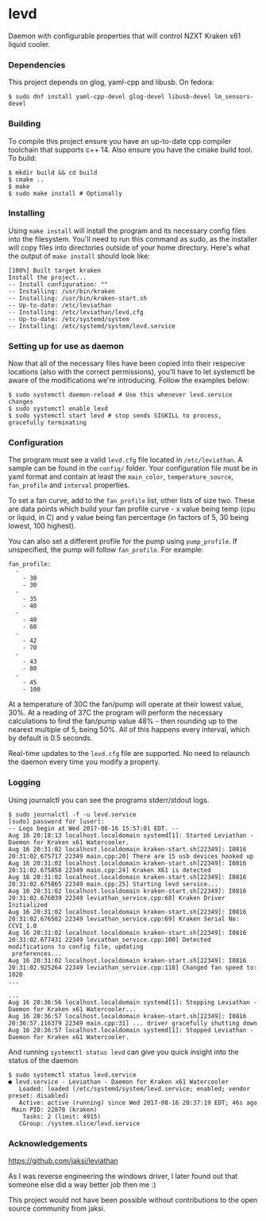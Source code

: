 # levd

Daemon with configurable properties that will control NZXT Kraken x61 liquid cooler.



### Dependencies

This project depends on glog, yaml-cpp and libusb. On fedora:

```
$ sudo dnf install yaml-cpp-devel glog-devel libusb-devel lm_sensors-devel
```



### Building

To compile this project ensure you have an up-to-date cpp compiler toolchain that supports c++ 14. Also ensure you have the cmake build tool. To build:

```
$ mkdir build && cd build
$ cmake ..
$ make
$ sudo make install # Optionally
```



### Installing

Using `make install` will install the program and its necessary config files into the filesystem. You'll need to run this command as sudo, as the installer will copy files into directories outside of your home directory. Here's what the output of `make install` should look like:

```
[100%] Built target kraken
Install the project...
-- Install configuration: ""
-- Installing: /usr/bin/kraken
-- Installing: /usr/bin/kraken-start.sh
-- Up-to-date: /etc/leviathan
-- Installing: /etc/leviathan/levd.cfg
-- Up-to-date: /etc/systemd/system
-- Installing: /etc/systemd/system/levd.service
```



### Setting up for use as daemon

Now that all of the necessary files have been copied into their respecive locations (also with the correct permissions), you'll have to let systemctl be aware of the modifications we're introducing. Follow the examples below:

```
$ sudo systemctl daemon-reload # Use this whenever levd.service changes
$ sudo systemctl enable levd
$ sudo systemctl start levd # stop sends SIGKILL to process, gracefully terminating
```



### Configuration

The program must see a valid `levd.cfg` file located in `/etc/leviathan`. A sample can be found in the `config/` folder. Your configuration file must be in yaml format and contain at least the `main_color`, `temperature_source`, `fan_profile` and `interval` properties.

To set a fan curve, add to the `fan_profile` list, other lists of size two. These are data points which build your fan profile curve - x value being temp (cpu or liquid, in C) and y value being fan percentage (in factors of 5, 30 being lowest, 100 highest).

You can also set a different profile for the pump using `pump_profile`. If unspecified, the pump will follow `fan_profile`. For example:
```
fan_profile:
  -
    - 30
    - 30
  -
    - 35
    - 40
  -
    - 40
    - 60
  -
    - 42
    - 70
  -
    - 43
    - 80
  -
    - 45
    - 100
```

At a temperature of 30C the fan/pump will operate at their lowest value, 30%. At a reading
of 37C the program will perform the necessary calculations to find the fan/pump value 48% -
then rounding up to the nearest multiple of 5, being 50%. All of this happens every interval, which by default is 0.5 seconds.

Real-time updates to the `levd.cfg` file are supported. No need to relaunch the daemon every time you modify a property.



### Logging

Using journalctl you can see the programs stderr/stdout logs.

```
$ sudo journalctl -f -u levd.service
[sudo] password for [user]:
-- Logs begin at Wed 2017-08-16 15:57:01 EDT. --
Aug 16 20:18:13 localhost.localdomain systemd[1]: Started Leviathan - Daemon for Kraken x61 Watercooler.
Aug 16 20:31:02 localhost.localdomain kraken-start.sh[22349]: I0816 20:31:02.675717 22349 main.cpp:20] There are 15 usb devices hooked up
Aug 16 20:31:02 localhost.localdomain kraken-start.sh[22349]: I0816 20:31:02.675858 22349 main.cpp:24] Kraken X61 is detected
Aug 16 20:31:02 localhost.localdomain kraken-start.sh[22349]: I0816 20:31:02.675865 22349 main.cpp:25] Starting levd service...
Aug 16 20:31:02 localhost.localdomain kraken-start.sh[22349]: I0816 20:31:02.676039 22349 leviathan_service.cpp:68] Kraken Driver Initialized
Aug 16 20:31:02 localhost.localdomain kraken-start.sh[22349]: I0816 20:31:02.676582 22349 leviathan_service.cpp:69] Kraken Serial No: CCVI_1.0
Aug 16 20:31:02 localhost.localdomain kraken-start.sh[22349]: I0816 20:31:02.677431 22349 leviathan_service.cpp:100] Detected modifications to config file, updating
 preferences...
Aug 16 20:31:02 localhost.localdomain kraken-start.sh[22349]: I0816 20:31:02.925264 22349 leviathan_service.cpp:118] Changed fan speed to: 1020
...

...
Aug 16 20:36:56 localhost.localdomain systemd[1]: Stopping Leviathan - Daemon for Kraken x61 Watercooler...
Aug 16 20:36:57 localhost.localdomain kraken-start.sh[22349]: I0816 20:36:57.116379 22349 main.cpp:31] ... driver gracefully shutting down
Aug 16 20:36:57 localhost.localdomain systemd[1]: Stopped Leviathan - Daemon for Kraken x61 Watercooler.
```

And running `systemctl status levd` can give you quick insight into the status of the daemon
```
$ sudo systemctl status levd.service
● levd.service - Leviathan - Daemon for Kraken x61 Watercooler
   Loaded: loaded (/etc/systemd/system/levd.service; enabled; vendor preset: disabled)
   Active: active (running) since Wed 2017-08-16 20:37:19 EDT; 46s ago
 Main PID: 22870 (kraken)
    Tasks: 2 (limit: 4915)
   CGroup: /system.slice/levd.service
```



### Acknowledgements

https://github.com/jaksi/leviathan

As I was reverse engineering the windows driver, I later found out that someone else did a way better job then me :)

This project would not have been possible without contributions to the open source community from jaksi.
